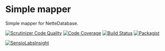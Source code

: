 # Simple mapper

Simple mapper for NetteDatabase.

[![Scrutinizer Code Quality](https://scrutinizer-ci.com/g/ricco24/simple-mapper/badges/quality-score.png?b=master)](https://scrutinizer-ci.com/g/ricco24/simple-mapper/?branch=master)
[![Code Coverage](https://scrutinizer-ci.com/g/ricco24/simple-mapper/badges/coverage.png?b=master)](https://scrutinizer-ci.com/g/ricco24/simple-mapper/?branch=master)
[![Build Status](https://travis-ci.org/ricco24/simple-mapper.svg?branch=kelemen%2Ftests)](https://travis-ci.org/ricco24/simple-mapper)
[![Packagist](https://img.shields.io/packagist/v/kelemen/simple-mapper.svg?maxAge=14400)](https://packagist.org/packages/kelemen/simple-mapper)

[![SensioLabsInsight](https://insight.sensiolabs.com/projects/cfb0fda3-b5e3-49bc-945c-8f6608598812/big.png)](https://insight.sensiolabs.com/projects/cfb0fda3-b5e3-49bc-945c-8f6608598812)

